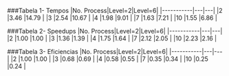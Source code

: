 
###Tabela 1- Tempos
|No. Process|Level=2|Level=6|
|-----------|---|---|
|2	|3.46	|14.79	|
|3	|2.54	|10.67	|
|4	|1.98	|9.01	|
|7	|1.63	|7.21	|
|10	|1.55	|6.86	|

###Tabela 2- Speedups
|No. Process|Level=2|Level=6|
|-----------|---|---|
|2	|1.00	|1.00	|
|3	|1.36	|1.39	|
|4	|1.75	|1.64	|
|7	|2.12	|2.05	|
|10	|2.23	|2.16	|

###Tabela 3- Eficiencias
|No. Process|Level=2|Level=6|
|-----------|---|---|
|2	|1.00	|1.00	|
|3	|0.68	|0.69	|
|4	|0.58	|0.55	|
|7	|0.35	|0.34	|
|10	|0.25	|0.24	|
